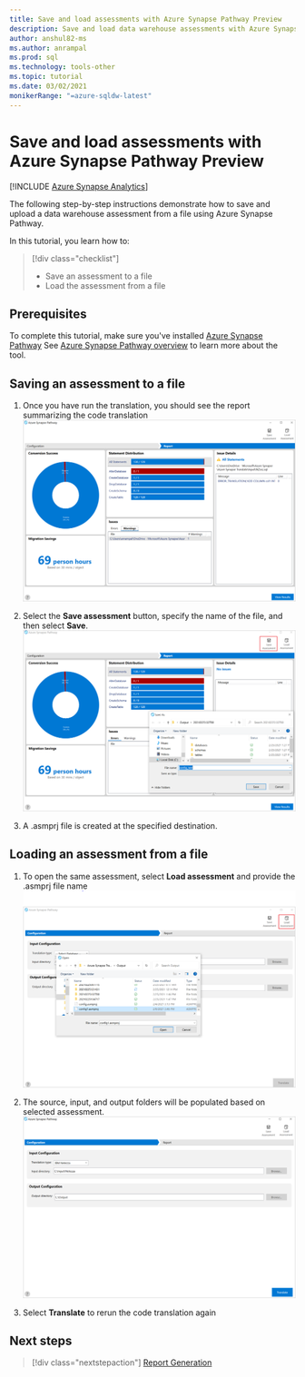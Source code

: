```yaml
---
title: Save and load assessments with Azure Synapse Pathway Preview
description: Save and load data warehouse assessments with Azure Synapse Pathway Preview 
author: anshul82-ms
ms.author: anrampal
ms.prod: sql
ms.technology: tools-other
ms.topic: tutorial 
ms.date: 03/02/2021
monikerRange: "=azure-sqldw-latest"
---
```


# Save and load assessments with Azure Synapse Pathway Preview
[!INCLUDE [Azure Synapse Analytics](../../includes/applies-to-version/asa.md)]

The following step-by-step instructions demonstrate how to save and upload a data warehouse assessment from a file using Azure Synapse Pathway.

In this tutorial, you learn how to:

> [!div class="checklist"]
> * Save an assessment to a file
> * Load the assessment from a file

## Prerequisites

To complete this tutorial, make sure you've installed [Azure Synapse Pathway](synapse-pathway-download.md) See [Azure Synapse Pathway overview](azure-synapse-pathway-overview.md) to learn more about the tool.

## Saving an assessment to a file

1. Once you have run the translation, you should see the report summarizing the code translation 
 ![Azure Synapse Pathway assessment report overview.](./media/tutorial-save-load-assessment/report-overview.png)
1. Select the **Save assessment** button, specify the name of the file, and then select **Save**.
![Azure Synapse Pathway assessment.](./media/tutorial-save-load-assessment/save-assessment.png)

1. A .asmprj file is created at the specified destination.

## Loading an assessment from a file

1. To open the same assessment, select **Load assessment** and provide the .asmprj file name
![Azure Synapse Pathway browse to assessment location.](./media/tutorial-save-load-assessment/browse-location.png)

1. The source, input, and output folders will be populated based on selected assessment.
![Azure Synapse Pathway assessment configuration showing translation type, input directory, and output directory.](./media/tutorial-save-load-assessment/load-assessment.png)
1. Select **Translate** to rerun the code translation again

## Next steps

> [!div class="nextstepaction"]
> [Report Generation](report-generation.md)
